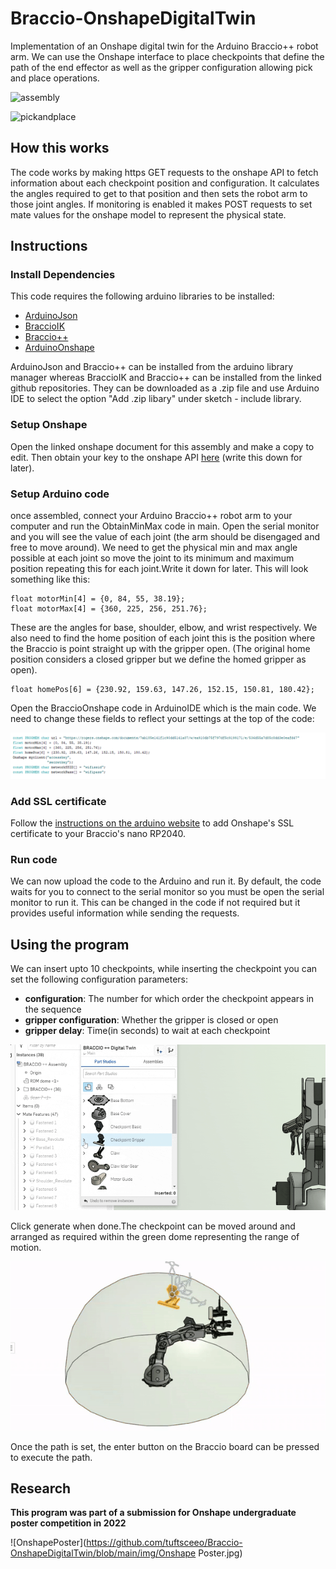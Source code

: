 # Braccio-OnshapeDigitalTwin
Implementation of an Onshape digital twin for the Arduino Braccio++ robot arm. We can use the Onshape interface to place checkpoints that define the path of the end effector as well as the gripper configuration allowing pick and place operations.

![assembly](https://github.com/tuftsceeo/Braccio-OnshapeDigitalTwin/blob/main/img/assembly.gif)

![pickandplace](https://github.com/tuftsceeo/Braccio-OnshapeDigitalTwin/blob/main/img/pickandplace.gif)

## How this works
The code works by making https GET requests to the onshape API to fetch information about each checkpoint position and configuration. It calculates the angles required to get to that position and then sets the robot arm to those joint angles. If monitoring is enabled it makes POST requests to set mate values for the onshape model to represent the physical state.


## Instructions
### Install Dependencies
This code requires the following arduino libraries to be installed:
* [ArduinoJson](https://arduinojson.org/)
* [BraccioIK](https://github.com/tuftsceeo/Braccio-InverseKinematics/tree/main/BraccioIK)
* [Braccio++](https://github.com/arduino-libraries/Arduino_Braccio_plusplus)
* [ArduinoOnshape](https://github.com/tuftsceeo/OnshapeArduino)

ArduinoJson and Braccio++ can be installed from the arduino library manager whereas BraccioIK and Braccio++ can be installed from the linked github repositories. They can be downloaded as a .zip file and use Arduino IDE to select the option "Add .zip libary" under sketch - include library.
### Setup Onshape
Open the linked onshape document for this assembly and make a copy to edit. Then obtain your key to the onshape API [here](https://dev-portal.onshape.com/keys) (write this down for later).
### Setup Arduino code
once assembled, connect your Arduino Braccio++ robot arm to your computer and run the ObtainMinMax code in main. Open the serial monitor and you will see the value of each joint (the arm should be disengaged and free to move around). We need to get the physical min and max angle possible at each joint so move the joint to its minimum and maximum position repeating this for each joint.Write it down for later. This will look something like this: 

```
float motorMin[4] = {0, 84, 55, 38.19};
float motorMax[4] = {360, 225, 256, 251.76};
```
These are the angles for base, shoulder, elbow, and wrist respectively. We also need to find the home position of each joint this is the position where the Braccio is point straight up with the gripper open. (The original home position considers a closed gripper but we define the homed gripper as open).

```
float homePos[6] = {230.92, 159.63, 147.26, 152.15, 150.81, 180.42};
```

Open the BraccioOnshape code in ArduinoIDE which is the main code. We need to change these fields to reflect your settings at the top of the code:

![settings](https://github.com/tuftsceeo/Braccio-OnshapeDigitalTwin/blob/main/img/settings.png)

### Add SSL certificate
Follow the [instructions on the arduino website](https://support.arduino.cc/hc/en-us/articles/360016119219-How-to-add-certificates-to-Wifi-Nina-Wifi-101-Modules-) to add Onshape's SSL certificate to your Braccio's nano RP2040.

### Run code
We can now upload the code to the Arduino and run it. By default, the code waits for you to connect to the serial monitor so you must be open the serial monitor to run it. This can be changed in the code if not required but it provides useful information while sending the requests.

## Using the program

We can insert upto 10 checkpoints, while inserting the checkpoint you can set the following configuration parameters:
* **configuration**: The number for which order the checkpoint appears in the sequence
* **gripper configuration**: Whether the gripper is closed or open
* **gripper delay**: Time(in seconds) to wait at each checkpoint

![gripper](https://github.com/tuftsceeo/Braccio-OnshapeDigitalTwin/blob/main/img/gripper.gif)

Click generate when done.The checkpoint can be moved around and arranged as required within the green dome representing the range of motion.

![dome](https://github.com/tuftsceeo/Braccio-OnshapeDigitalTwin/blob/main/img/dome.gif)

Once the path is set, the enter button on the Braccio board can be pressed to execute the path.

## Research

**This program was part of a submission for Onshape undergraduate poster competition in 2022**

![OnshapePoster](https://github.com/tuftsceeo/Braccio-OnshapeDigitalTwin/blob/main/img/Onshape Poster.jpg)
